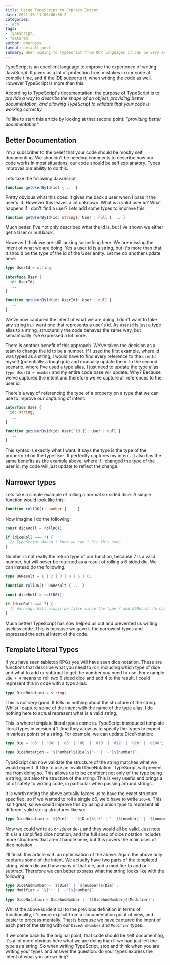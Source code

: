 ```yaml
---
title: Using TypeScript to Express Intent
date: 2021-10-11 00:00:00 Z
categories:
- Tech
tags:
- TypeScript,
- featured
author: pburgess
layout: default_post
summary: When coming to TypeScript from OOP languages it can be very easy to fall into the trap of using types the same way you are used to. But this is missing a lot of power of TypeScript. This article looks at how you can extend your TypeScript use to not only represent types, but also express the intent and document your code better.
---
```


TypeScript is an excellent language to improve the experience of writing JavaScript. It gives us a lot of protection from mistakes in our code at compile time, and if the IDE supports it, when writing the code as well. However TypeScript is more than this.

According to TypeScript's documentation, the purpose of TypeScript is to:
*provide a way to describe the shape of an object, providing better documentation, and allowing TypeScript to validate that your code is working correctly.*

I'd like to start this article by looking at that second point: *"providing better documentation"*

## Better Documentation

I'm a subscriber to the belief that your code should be mostly self documenting. We shouldn't be needing comments to describe how our code works in most situations, our code should be self explanatory. Types improves our ability to do this.

Lets take the following JavaScript

~~~typescript
function getUserById(id) { ... }
~~~

Pretty obvious what this does: it gives me back a user when I pass it the user's id. However this leaves a lot unknown. What is a valid user id? What happens if I don't find a user? Lets add some types to improve this.

~~~typescript
function getUserById(id: string): User | null { ... }
~~~

Much better. I've not only described what the id is, but I've shown we either get a User or null back.

However I think we are still lacking something here. We are missing the intent of what we are doing. Yes a user id is a string, but it's more than that. It should be the type of the id of the User entity. Let me do another update here.

~~~typescript
type UserId = string;

interface User {
  id: UserId;
  ...
}

function getUserById(id: UserId): User | null {
  ...
}
~~~

We've now captured the intent of what we are doing. I don't want to take any string in. I want one that represents a user's id. As `UserId` is just a type alias to a string, structurally the code behaves the same way, but semantically I've expressed a lot more.

There is another benefit of this approach. We've taken the decision as a team to change the id to be a number. If I used the first example, where id was typed as a string, I would have to find every reference to the `userId` myself (potentially a tough job) and manually update them. In the second scenario, where I've used a type alias, I just need to update the type alias `type UserId = number` and my entire code base will update. Why? Because we've captured the intent and therefore we've capture all references to the user id.

There's a way of referencing the type of a property on a type that we can use to improve our capturing of intent:

~~~typescript
interface User {
  id: string;
  ...
}

function getUserById(id: User['id']): User | null {
  ...
}
~~~

This syntax is exactly what I want. It says the type is the type of the property `id` on the type `User`. It perfectly captures my intent. It also has the same benefits as the example above, where if I changed the type of the user id, my code will just update to reflect the change.

## Narrower types

Lets take a simple example of rolling a normal six sided dice. A simple function would look like this:

~~~typescript
function rollD6(): number { ... }
~~~

Now imagine I do the following:

~~~typescript
const diceRoll = rollD6();

if (diceRoll === 7) {
  // TypeScript doesn't know we can't hit this code
}
~~~

Number is not really the return type of our function, because 7 is a valid number, but will never be returned as a result of rolling a 6 sided die. We can instead do the following.

~~~typescript
type D6Result = 1 | 2 | 3 | 4 | 5 | 6;

function rollD6(): D6Result { ... }

const diceRoll = rollD6();

if (diceRoll === 7) {
  // Warning: Will always be false since the type 7 and D6Result do not overlap.
}
~~~

Much better! TypeScript has now helped us out and prevented us writing useless code. This is because we gave it the narrowest types and expressed the actual intent of the code.

## Template Literal Types

If you have seen tabletop RPGs you will have seen dice notation. These are functions that describe what you need to roll, including which type of dice and what to add or subtract to get the number you need to use. For example `2d6 + 4` means to roll two 6 sided dice and add 4 to the result. I could represent this in code with a type alias:

~~~typescript
type DiceNotation = string;
~~~

This is not very good. It tells us nothing about the structure of the string. Whilst I capture some of the intent with the name of the type alias, I do nothing here to actual represent what is a valid string.

This is where template literal types come in. TypeScript introduced template literal types in version 4.1. And they allow us to specify the types to expect in various points of a string. For example, we can update DiceNotation:

~~~typescript
type Die = 'd3' | 'd4' | 'd6' | 'd8' | 'd10' | 'd12' | 'd20' | 'd100';

type DiceNotation = `${number}${Die}${'+' | '-'}${number}`;
~~~

TypeScript can now validate the structure of the string matches what we would expect. If I try to use an invalid DiceNotation, TypeScript will prevent me from doing so. This allows us to be confident not only of the type being a string, but also the structure of the string. This is very useful and brings a lot of safety to writing code, in particular when passing around strings.

It is worth noting the above actually forces us to have the exact structure specified, so if we wanted to roll a single d6, we'd have to write `1d6+0`. This isn't great, so we could improve this by using a union type to represent all different valid string structures like so:

~~~typescript
type DiceNotation = `${Die}` | `${Die}${'+' | '-'}${number}` | `${number}${Die}` | `${number}${Die}${'+' | '-'}${number}`;
~~~

Now we could write `d6` or `2d6` or `d6-1` and they would all be valid. Just note this is a simplified dice notation, and the full spec of dice notation includes more structures that aren't handle here, but this covers the main uses of dice notation.

I'll finish this article with an optimisation of the above. Again the above only captures some of the intent. We actually have two parts of the templated string, which die and how many of that die, and a modifier to add or subtract. Therefore we can better express what the string looks like with the following:

~~~typescript
type DiceAndNumber = `${Die}` | `${number}${Die}`;
type Modifier = `${'+' | '-'}${number}`

type DiceNotation = DiceAndNumber | `${DiceAndNumber}${Modifier}`;
~~~

Whilst the above is identical to the previous definition in terms of functionality, it's more explicit from a documentation point of view, and easier to process mentally. That is because we have captured the intent of each part of the string with our `DiceAndNumber` and `Modifier` types.

If we come back to the original point, that code should be self documenting, it's a lot more obvious here what we are doing than if we had just left the type as a string. So when writing TypeScript, stop and think when you are writing your types and answer the question: do your types express the intent of what you are writing?